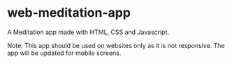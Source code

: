 # web-meditation-app
A Meditation app made with HTML, CSS and Javascript.


Note: This app should be used on websites only as it is not responsive. The app will be updated for mobile screens.
